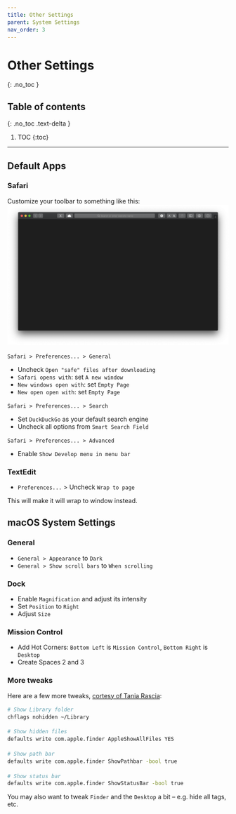 ```yaml
---
title: Other Settings
parent: System Settings
nav_order: 3
---
```


# Other Settings
{: .no_toc }

## Table of contents
{: .no_toc .text-delta }

1. TOC
{:toc}

---

## Default Apps

### Safari

Customize your toolbar to something like this: ![](settings-safari-toolbar.png)

`Safari > Preferences... > General`
- Uncheck `Open "safe" files after downloading`
- `Safari opens with`: set `A new window`
- `New windows open with`: set `Empty Page`
- `New open open with`: set `Empty Page`

`Safari > Preferences... > Search`
- Set `DuckDuckGo` as your default search engine
- Uncheck all options from `Smart Search Field`

`Safari > Preferences... > Advanced`
- Enable `Show Develop menu in menu bar`


### TextEdit

- `Preferences...` > Uncheck `Wrap to page`

This will make it will wrap to window instead.


## macOS System Settings

### General
- `General > Appearance` to `Dark`
- `General > Show scroll bars` to `When scrolling`

### Dock
- Enable `Magnification` and adjust its intensity
- Set `Position` to `Right`
- Adjust `Size`

### Mission Control
- Add Hot Corners: `Bottom Left` is `Mission Control`, `Bottom Right` is `Desktop`
- Create Spaces 2 and 3

### More tweaks

Here are a few more tweaks, [cortesy of Tania Rascia](https://www.taniarascia.com/setting-up-a-brand-new-mac-for-development/):

```zsh
# Show Library folder
chflags nohidden ~/Library

# Show hidden files
defaults write com.apple.finder AppleShowAllFiles YES

# Show path bar
defaults write com.apple.finder ShowPathbar -bool true

# Show status bar
defaults write com.apple.finder ShowStatusBar -bool true
```

You may also want to tweak `Finder` and the `Desktop` a bit – e.g. hide all tags, etc.